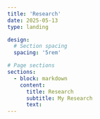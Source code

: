 ```yaml
---
title: 'Research'
date: 2025-05-13
type: landing

design:
  # Section spacing
  spacing: '5rem'

# Page sections
sections:
  - block: markdown
    content:
      title: Research
      subtitle: My Research
      text: 
---
```

